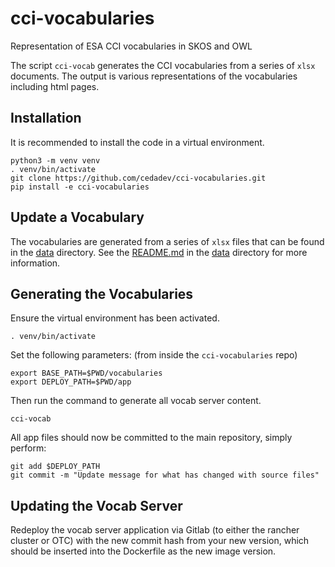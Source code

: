 # cci-vocabularies

Representation of ESA CCI vocabularies in SKOS and OWL


The script `cci-vocab` generates the CCI vocabularies from a series of `xlsx` documents. 
The output is various representations of the vocabularies including html pages.


## Installation

It is recommended to install the code in a virtual environment.

```
python3 -m venv venv
. venv/bin/activate
git clone https://github.com/cedadev/cci-vocabularies.git
pip install -e cci-vocabularies
```

## Update a Vocabulary

The vocabularies are generated from a series of `xlsx` files that can be found in the 
[data](data/) directory. See the [README.md](data/README.md) in the [data](data/) directory
for more information.

## Generating the Vocabularies

Ensure the virtual environment has been activated.

```
. venv/bin/activate
```

Set the following parameters: (from inside the `cci-vocabularies` repo)

```
export BASE_PATH=$PWD/vocabularies
export DEPLOY_PATH=$PWD/app
```

Then run the command to generate all vocab server content.

```
cci-vocab
```

All app files should now be committed to the main repository, simply perform:

```
git add $DEPLOY_PATH
git commit -m "Update message for what has changed with source files"
```

## Updating the Vocab Server

Redeploy the vocab server application via Gitlab (to either the rancher cluster or OTC) with the new commit hash from your new version, which should be inserted into the Dockerfile as the new image version.